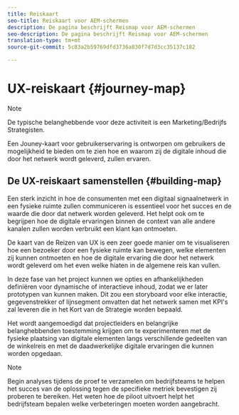 ```yaml
---
title: Reiskaart
seo-title: Reiskaart voor AEM-schermen
description: De pagina beschrijft Reismap voor AEM-schermen
seo-description: De pagina beschrijft Reismap voor AEM-schermen
translation-type: tm+mt
source-git-commit: 5c83a2b59769dfd3736a830f7d7d3cc35137c182

---
```



# UX-reiskaart {#journey-map}

>[!NOTE]
>
>De typische belanghebbende voor deze activiteit is een Marketing/Bedrijfs Strategisten.

Een Jouney-kaart voor gebruikerservaring is ontworpen om gebruikers de mogelijkheid te bieden om te zien hoe en waarom zij de digitale inhoud die door het netwerk wordt geleverd, zullen ervaren.

## De UX-reiskaart samenstellen {#building-map}

Een sterk inzicht in hoe de consumenten met een digitaal signaalnetwerk in een fysieke ruimte zullen communiceren is essentieel voor het succes en de waarde die door dat netwerk worden geleverd. Het helpt ook om te begrijpen hoe de digitale ervaringen binnen de context van alle andere kanalen zullen worden verbruikt een klant kan ontmoeten.

De kaart van de Reizen van UX is een zeer goede manier om te visualiseren hoe een bezoeker door een fysieke ruimte kan bewegen, welke elementen zij kunnen ontmoeten en hoe de digitale ervaring die door het netwerk wordt geleverd om het even welke hiaten in de algemene reis kan vullen.

In deze fase van het project kunnen we opties en afhankelijkheden definiëren voor dynamische of interactieve inhoud, zodat we er later prototypen van kunnen maken. Dit zou een storyboard voor elke interactie, gegevenstrekker of lijnsegment omvatten dat het netwerk samen met KPI&#39;s zal leveren die in het Kort van de Strategie worden bepaald.

Het wordt aangemoedigd dat projectleiders en belangrijke belanghebbenden toestemming krijgen om te experimenteren met de fysieke plaatsing van digitale elementen langs verschillende gedeelten van de winkelreis en met de daadwerkelijke digitale ervaringen die kunnen worden opgedaan.

>[!NOTE]
>
> Begin analyses tijdens de proef te verzamelen om bedrijfsteams te helpen het succes van de oplossing tegen de specifieke metriek bevestigen zij proberen te bereiken. Het weten hoe de piloot uitvoert helpt het bedrijfsteam bepalen welke verbeteringen moeten worden aangebracht.
